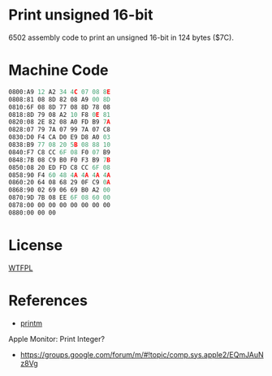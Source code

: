 # Print unsigned 16-bit

6502 assembly code to print an unsigned 16-bit in 124 bytes ($7C).

# Machine Code

```asm
0800:A9 12 A2 34 4C 07 08 8E
0808:81 08 8D 82 08 A9 00 8D
0810:6F 08 8D 77 08 8D 78 08
0818:8D 79 08 A2 10 F8 0E 81
0820:08 2E 82 08 A0 FD B9 7A
0828:07 79 7A 07 99 7A 07 C8
0830:D0 F4 CA D0 E9 D8 A0 03
0838:B9 77 08 20 5B 08 88 10
0840:F7 C8 CC 6F 08 F0 07 B9
0848:7B 08 C9 B0 F0 F3 B9 7B
0850:08 20 ED FD C8 CC 6F 08
0858:90 F4 60 48 4A 4A 4A 4A
0860:20 64 08 68 29 0F C9 0A
0868:90 02 69 06 69 B0 A2 00
0870:9D 7B 08 EE 6F 08 60 00
0878:00 00 00 00 00 00 00 00
0880:00 00 00 
```

# License

[WTFPL](http://www.wtfpl.net/)

# References

* [printm](https://github.com/Michaelangel007/apple2_printm)

Apple Monitor: Print Integer?
* https://groups.google.com/forum/m/#!topic/comp.sys.apple2/EQmJAuNz8Vg 


